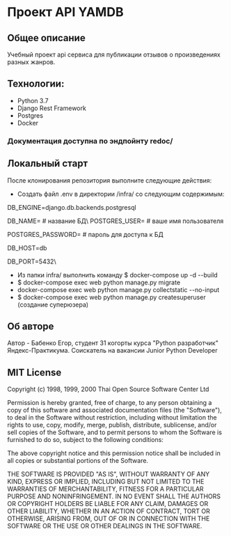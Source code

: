 # Проект API YAMDB
## Общее описание
Учебный проект api сервиса для публикации отзывов о произведениях разных жанров.
## Технологии:
- Python 3.7
- Django Rest Framework
- Postgres
- Docker
### Документация доступна по эндпойнту redoc/

## Локальный старт
После клонирования репозитория выполните следующие действия:
- Создать файл .env в директории /infra/ со следующим содержимым:

DB_ENGINE=django.db.backends.postgresql

DB_NAME= # название БД\ POSTGRES_USER= # ваше имя пользователя

POSTGRES_PASSWORD= # пароль для доступа к БД

DB_HOST=db

DB_PORT=5432\

- Из папки infra/ выполнить команду $ docker-compose up -d --build
- $ docker-compose exec web python manage.py migrate
- docker-compose exec web python manage.py collectstatic --no-input
- $ docker-compose exec web python manage.py createsuperuser (создание суперюзера)

## Об авторе
Автор - Бабенко Егор, студент 31 когорты курса "Python разработчик" Яндекс-Практикума.
Соискатель на вакансии Junior Python Developer

##  MIT License
 Copyright (c) 1998, 1999, 2000 Thai Open Source Software Center Ltd
 
 Permission is hereby granted, free of charge, to any person obtaining
 a copy of this software and associated documentation files (the
 "Software"), to deal in the Software without restriction, including
 without limitation the rights to use, copy, modify, merge, publish,
 distribute, sublicense, and/or sell copies of the Software, and to
 permit persons to whom the Software is furnished to do so, subject to
 the following conditions:
 
 The above copyright notice and this permission notice shall be included
 in all copies or substantial portions of the Software.
 
 THE SOFTWARE IS PROVIDED "AS IS", WITHOUT WARRANTY OF ANY KIND,
 EXPRESS OR IMPLIED, INCLUDING BUT NOT LIMITED TO THE WARRANTIES OF
 MERCHANTABILITY, FITNESS FOR A PARTICULAR PURPOSE AND NONINFRINGEMENT.
 IN NO EVENT SHALL THE AUTHORS OR COPYRIGHT HOLDERS BE LIABLE FOR ANY
 CLAIM, DAMAGES OR OTHER LIABILITY, WHETHER IN AN ACTION OF CONTRACT,
 TORT OR OTHERWISE, ARISING FROM, OUT OF OR IN CONNECTION WITH THE
 SOFTWARE OR THE USE OR OTHER DEALINGS IN THE SOFTWARE.